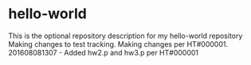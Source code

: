 # hello-world
This is the optional repository description for my hello-world repository
Making changes to test tracking.  Making changes per HT#000001.
201608081307 - Added hw2.p and hw3.p per HT#000001
